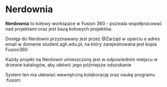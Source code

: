 # Nerdownia

**Nerdownia** to kołowy workspace w Fusion 360 - pozwala współpracować nad projektami oraz jest bazą kołowych projektów.

Dostęp do Nerdowni przyznawany jest przez @Zarząd w oparciu o adres email w domenie student.agh.edu.pl, na który zarejestrowana jest kopia Fusion360

Każdy projekt na Nerdowni umieszczony jest w odpowiednim miejscu w drzewie katalogów, aby ułatwić jego późniejsze odszukanie

System ten ma ułatwiać wewnętrzną kolaborację oraz naukę programu :fusion:

